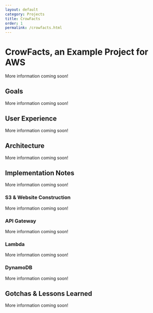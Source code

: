 ```yaml
---
layout: default
category: Projects
title: CrowFacts
order: 1
permalink: /crowfacts.html
---
```


# CrowFacts, an Example Project for AWS

More information coming soon!

## Goals

More information coming soon!

## User Experience

More information coming soon!

## Architecture

More information coming soon!

## Implementation Notes

More information coming soon!

### S3 & Website Construction

More information coming soon!

### API Gateway

More information coming soon!

### Lambda

More information coming soon!

### DynamoDB

More information coming soon!

## Gotchas & Lessons Learned

More information coming soon!


